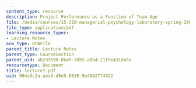 ```yaml
---
content_type: resource
description: Project Performance as a Function of Team Age
file: /media/courses/15-310-managerial-psychology-laboratory-spring-2003/904a5c2aaea3d8e988309e4082774922_lecture7.pdf
file_type: application/pdf
learning_resource_types:
- Lecture Notes
ocw_type: OCWFile
parent_title: Lecture Notes
parent_type: CourseSection
parent_uid: ab29f590-0b4f-7d55-a0b4-21f9e431d45a
resourcetype: Document
title: lecture7.pdf
uid: 904a5c2a-aea3-d8e9-8830-9e4082774922
---
```

